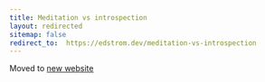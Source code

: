 ```yaml
---
title: Meditation vs introspection
layout: redirected
sitemap: false
redirect_to:  https://edstrom.dev/meditation-vs-introspection
---
```

Moved to [new website](https://edstrom.dev/meditation-vs-introspection)
